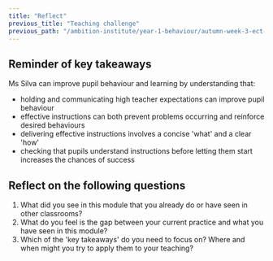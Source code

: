 ```yaml
---
title: "Reflect"
previous_title: "Teaching challenge"
previous_path: "/ambition-institute/year-1-behaviour/autumn-week-3-ect-teaching-challenge"
---
```


## Reminder of key takeaways

Ms Silva can improve pupil behaviour and learning by understanding that:

- holding and communicating high teacher expectations can improve pupil behaviour
- effective instructions can both prevent problems occurring and reinforce desired behaviours
- delivering effective instructions involves a concise 'what' and a clear 'how'
- checking that pupils understand instructions before letting them start increases the chances of success

## Reflect on the following questions

1. What did you see in this module that you already do or have seen in other classrooms?
2. What do you feel is the gap between your current practice and what you have seen in this module?
3. Which of the 'key takeaways' do you need to focus on? Where and when might you try to apply them to your teaching?
